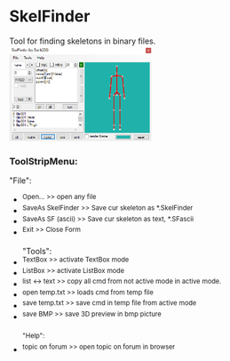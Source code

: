 # SkelFinder
Tool for finding skeletons in binary files.<br />
<img src="help/skelFinderScreen.png" width="256" height="172" />

### ToolStripMenu:<br />
"File":<br />
- <sup>Open... >> open any file<br /></sup>
- <sup>SaveAs SkelFinder >> Save cur skeleton as *.SkelFinder<br /></sup>
- <sup>SaveAs SF (ascii) >> Save cur skeleton as text, *.SFascii<br /></sup>
- <sup>Exit >> Close Form<br /></sup><br />
"Tools":<br />
- <sup>TextBox >> activate TextBox mode<br /></sup>
- <sup>ListBox >> activate ListBox mode<br /></sup>
- <sup>list <-> text >> copy all cmd from not active mode in active mode.<br /></sup>
- <sup>open temp.txt >> loads cmd from temp file<br /></sup>
- <sup>save temp.txt >> save cmd in temp file from active mode<br /></sup>
- <sup>save BMP >> save 3D preview in bmp picture<br /><br />
"Help":<br />
- <sup>topic on forum >> open topic on forum in browser<br /></sup>
